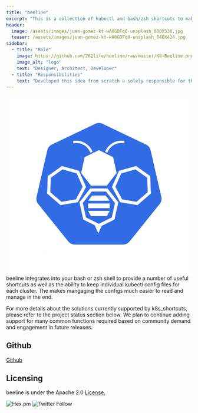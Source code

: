 ```yaml
---
title: "beeline"
excerpt: "This is a collection of kubectl and bash/zsh shortcuts to make interactions with Kubernetes a bit easier."
header:
  image: /assets/images/juan-gomez-kt-wA0GDFq8-unsplash_800X530.jpg
  teaser: /assets/images/juan-gomez-kt-wA0GDFq8-unsplash_640X424.jpg
sidebar:
  - title: "Role"
    image: https://github.com/262life/beeline/raw/master/K8-Beeline.png
    image_alt: "logo"
    text: "Designer, Architect, Developer"
  - title: "Responsibilities"
    text: "Developed this idea from scratch a solely responsible for the project's direction"
---
```

<img align="left" src="https://github.com/262life/beeline/raw/master/K8-Beeline.png">

beeline integrates into your bash or zsh shell to provide a number of useful shortcuts as well as the ability to keep individual kubectl config files for each cluster. The makes mangaging the configs much easier to read and manage in the end.

For more details about the solutions currently supported by k8s_shortcuts, please refer to the project status section below. We plan to continue adding support for many common functions required based on community demand and engagement in future releases.

## Github 
[Github](https://github.com/262life/beeline)
## Licensing
beeline is under the Apache 2.0 [License.](https://github.com/262life/beeline/blob/master/LICENSE.md)

![Hex.pm](https://img.shields.io/hexpm/l/apa)
![Twitter Follow](https://img.shields.io/twitter/follow/262life_bob?style=social)

